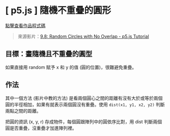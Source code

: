 # \[ p5.js ] 隨機不重疊的圓形
<a href="https://openprocessing.org/sketch/2234139" target="_blank">點擊查看作品程式碼</a>

> 來源影片：<a href="https://youtu.be/XATr_jdh-44?si=L4hjSjRhpS9je1yX" target="_blank">9.8: Random Circles with No Overlap - p5.js Tutorial</a>


## 目標：畫隨機且不重疊的圓型

如果直接用 random 賦予 x 和 y 的值 (圓的位置)，很難避免重疊。

## 作法
其中一個方法 (影片中教的方法) 是看兩個圓心之間的距離有沒有大於或等於兩個圓的半徑相加，如果有就表示兩個圓沒有重疊。使用 `dist(x1, y1, x2, y2)` 判斷兩點之間的距離。

把圓的資訊 (x, y, r) 存成物件，每個圓跟陣列中的圓依序比對，用 dist 判斷兩個圓是否重疊，沒重疊才加進陣列裡。

